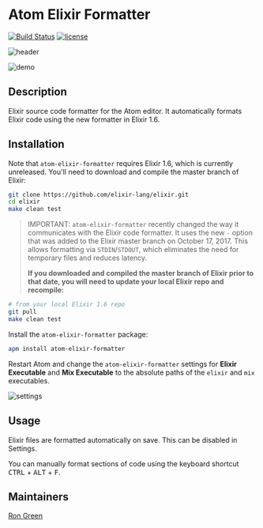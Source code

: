 # Atom Elixir Formatter

[![Build Status](https://travis-ci.org/rgreenjr/atom-elixir-formatter.svg?branch=master)](https://travis-ci.org/rgreenjr/atom-elixir-formatter) [![license](https://img.shields.io/github/license/mashape/apistatus.svg)](<>)

![header](https://raw.githubusercontent.com/rgreenjr/atom-elixir-formatter/master/images/heading.png)

![demo](https://raw.githubusercontent.com/rgreenjr/atom-elixir-formatter/master/images/demo.gif)

## Description

Elixir source code formatter for the Atom editor. It automatically formats Elixir code using the new formatter in Elixir 1.6.

## Installation

Note that `atom-elixir-formatter` requires Elixir 1.6, which is currently unreleased. You'll need to download and compile the master branch of Elixir:

```sh
git clone https://github.com/elixir-lang/elixir.git
cd elixir
make clean test
```

> IMPORTANT: `atom-elixir-formatter` recently changed the way it communicates with the Elixir code formatter. It uses the new `-` option that was added to the Elixir master branch on October 17, 2017. This allows formatting via `STDIN`/`STDOUT`, which eliminates the need for temporary files and reduces latency.
>
> **If you downloaded and compiled the master branch of Elixir prior to that date, you will need to update your local Elixir repo and recompile:**

```sh
# from your local Elixir 1.6 repo
git pull
make clean test
```

Install the `atom-elixir-formatter` package:

```sh
apm install atom-elixir-formatter
```

Restart Atom and change the `atom-elixir-formatter` settings for **Elixir Executable** and **Mix Executable** to the absolute paths of the `elixir` and `mix` executables.

![settings](https://raw.githubusercontent.com/rgreenjr/atom-elixir-formatter/master/images/settings.png)

## Usage

Elixir files are formatted automatically on save. This can be disabled in Settings.

You can manually format sections of code using the keyboard shortcut <kbd>CTRL</kbd> + <kbd>ALT</kbd> + <kbd>F</kbd>.

## Maintainers

[Ron Green](https://github.com/rgreenjr)
